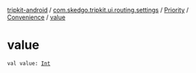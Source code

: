 [tripkit-android](../../../index.md) / [com.skedgo.tripkit.ui.routing.settings](../../index.md) / [Priority](../index.md) / [Convenience](index.md) / [value](./value.md)

# value

`val value: `[`Int`](https://kotlinlang.org/api/latest/jvm/stdlib/kotlin/-int/index.html)